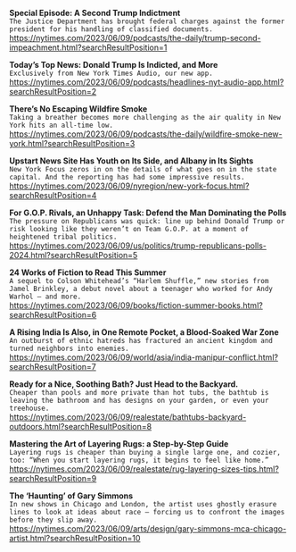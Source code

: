 **Special Episode: A Second Trump Indictment**\
`The Justice Department has brought federal charges against the former president for his handling of classified documents.`\
https://nytimes.com/2023/06/09/podcasts/the-daily/trump-second-impeachment.html?searchResultPosition=1

**Today’s Top News: Donald Trump Is Indicted, and More**\
`Exclusively from New York Times Audio, our new app.`\
https://nytimes.com/2023/06/09/podcasts/headlines-nyt-audio-app.html?searchResultPosition=2

**There’s No Escaping Wildfire Smoke**\
`Taking a breather becomes more challenging as the air quality in New York hits an all-time low.`\
https://nytimes.com/2023/06/09/podcasts/the-daily/wildfire-smoke-new-york.html?searchResultPosition=3

**Upstart News Site Has Youth on Its Side, and Albany in Its Sights**\
`New York Focus zeros in on the details of what goes on in the state capital. And the reporting has had some impressive results.`\
https://nytimes.com/2023/06/09/nyregion/new-york-focus.html?searchResultPosition=4

**For G.O.P. Rivals, an Unhappy Task: Defend the Man Dominating the Polls**\
`The pressure on Republicans was quick: line up behind Donald Trump or risk looking like they weren’t on Team G.O.P. at a moment of heightened tribal politics.`\
https://nytimes.com/2023/06/09/us/politics/trump-republicans-polls-2024.html?searchResultPosition=5

**24 Works of Fiction to Read This Summer**\
`A sequel to Colson Whitehead’s “Harlem Shuffle,” new stories from Jamel Brinkley, a debut novel about a teenager who worked for Andy Warhol — and more.`\
https://nytimes.com/2023/06/09/books/fiction-summer-books.html?searchResultPosition=6

**A Rising India Is Also, in One Remote Pocket, a Blood-Soaked War Zone**\
`An outburst of ethnic hatreds has fractured an ancient kingdom and turned neighbors into enemies.`\
https://nytimes.com/2023/06/09/world/asia/india-manipur-conflict.html?searchResultPosition=7

**Ready for a Nice, Soothing Bath? Just Head to the Backyard.**\
`Cheaper than pools and more private than hot tubs, the bathtub is leaving the bathroom and has designs on your garden, or even your treehouse.`\
https://nytimes.com/2023/06/09/realestate/bathtubs-backyard-outdoors.html?searchResultPosition=8

**Mastering the Art of Layering Rugs: a Step-by-Step Guide**\
`Layering rugs is cheaper than buying a single large one, and cozier, too: “When you start layering rugs, it begins to feel like home.”`\
https://nytimes.com/2023/06/09/realestate/rug-layering-sizes-tips.html?searchResultPosition=9

**The ‘Haunting’ of Gary Simmons**\
`In new shows in Chicago and London, the artist uses ghostly erasure lines to look at ideas about race — forcing us to confront the images before they slip away.`\
https://nytimes.com/2023/06/09/arts/design/gary-simmons-mca-chicago-artist.html?searchResultPosition=10

